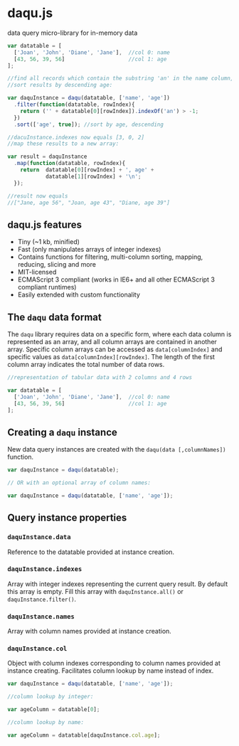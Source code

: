 # daqu.js
data query micro-library for in-memory data

```javascript
var datatable = [
  ['Joan', 'John', 'Diane', 'Jane'],  //col 0: name
  [43, 56, 39, 56]                    //col 1: age
];

//find all records which contain the substring 'an' in the name column,
//sort results by descending age:

var daquInstance = daqu(datatable, ['name', 'age'])
  .filter(function(datatable, rowIndex){
    return ('' + datatable[0][rowIndex]).indexOf('an') > -1;
  })
  .sort(['age', true]); //sort by age, descending

//dacuInstance.indexes now equals [3, 0, 2]
//map these results to a new array:

var result = daquInstance
  .map(function(datatable, rowIndex){
    return  datatable[0][rowIndex] + ', age' +
            datatable[1][rowIndex] + '\n';
  });

//result now equals
//["Jane, age 56", "Joan, age 43", "Diane, age 39"]
```
## daqu.js features

* Tiny (~1 kb, minified)
* Fast (only manipulates arrays of integer indexes)
* Contains functions for filtering, multi-column sorting, mapping, reducing, slicing and more
* MIT-licensed
* ECMAScript 3 compliant (works in IE6+ and all other ECMAScript 3 compliant runtimes)
* Easily extended with custom functionality

## The `daqu` data format

The `daqu` library requires data on a specific form, where each data column is represented as an array, and all column arrays are contained in another array. Specific column arrays can be accessed as `data[columnIndex]` and specific values as `data[columnIndex][rowIndex]`. The length of the first column array indicates the total number of data rows.

```javascript
//representation of tabular data with 2 columns and 4 rows

var datatable = [
  ['Joan', 'John', 'Diane', 'Jane'],  //col 0: name
  [43, 56, 39, 56]                    //col 1: age
];

```

## Creating a `daqu` instance

New data query instances are created with the `daqu(data [,columnNames])` function.

```javascript
var daquInstance = daqu(datatable);

// OR with an optional array of column names:

var daquInstance = daqu(datatable, ['name', 'age']);
```

## Query instance properties

### `daquInstance.data`

Reference to the datatable provided at instance creation.

### `daquInstance.indexes`

Array with integer indexes representing the current query result. By default this array is empty. Fill this array with `daquInstance.all()` or `daquInstance.filter()`.

### `daquInstance.names`

Array with column names provided at instance creation.

### `daquInstance.col`

Object with column indexes corresponding to column names provided at instance creating. Facilitates column lookup by name instead of index.

```javascript
var daquInstance = daqu(datatable, ['name', 'age']);

//column lookup by integer:

var ageColumn = datatable[0];

//column lookup by name:

var ageColumn = datatable[daquInstance.col.age];
```
